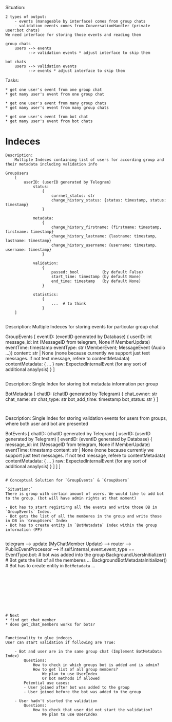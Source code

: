 Situation:

    2 types of output: 
        - events (manageable by interface) comes from group chats
        - validation events comes from ConversationHandler (private user:bot chats)
    We need interface for storing those events and reading them

    group chats
        users --> events
              --> validation events * adjust interface to skip them

    bot chats
        users --> validation events
              --> events * adjust interface to skip them

Tasks:

    * get one user's event from one group chat
    * get many user's event from one group chat

    * get one user's event from many group chats
    * get many user's event from many group chats

    * get one user's event from bot chat
    * get many user's event from bot chats


# Indeces
```
Description:
    Multiple Indeces containing list of users for according group and their metadata including validation info

GroupUsers
    [
        userID: (userID generated by Telegram)
            status:
                {
                    currnet_status: str
                    change_history_status: {status: timestamp, status: timestamp}
                }

            metadata:
                {
                    change_history_firstname: {firstname: timestamp, firstname: timestamp}
                    change_history_lastname: {lastname: timestamp, lastname: timestamp}
                    change_history_username: {username: timestamp, username: timestamp}
                }

            validation:
                {
                    passed: bool          (by default False)
                    start_time: timestamp (by default None)
                    end_time: timestamp   (by default None)
                }
            
            statistics:
                {
                    ...  # to think
                }
    ]


```
Description:
    Multiple Indeces for storing events for particular group chat

GroupEvents
    [
        eventID:  (eventID generated by Database)
            {
                userID: int
                message_id: int  (MessageID from telegram, None if MemberUpdate)
                eventTime: timestamp
                eventType: str (MemberEvent; MessageEvent (Audio ...))
                content: str | None 
                        (none because currently we support just text messages. if not text message, refere to contentMetadata)
                contentMetadata:
                    {
                        ...
                    }
                raw: ExpectedInternalEvent (for any sort of additional anaylysis)
            }
    ]
```

```
Description:
    Single Index for storing bot metadata information per group

BotMetadata
    [
        chatID: (chatID generated by Telegram)
            {
                chat_owner: str
                chat_name: str
                chat_type: str
                bot_add_time: timestamp
                bot_status: str
            }
    ]
```


```
Description:
    Single Index for storing validation events for users from groups, where both user and bot are presented 

BotEvents
    [
        chatID: (chatID generated by Telegram)
            [
                userID: (userID generated by Telegram)
                    [
                        eventID:  (eventID generated by Database)
                            {
                                message_id: int  (MessageID from telegram, None if MemberUpdate)
                                eventTime: timestamp
                                content: str | None 
                                        (none because currently we support just text messages. if not text message, refere to contentMetadata)
                                contentMetadata:
                                    {
                                        ...
                                    }
                                raw: ExpectedInternalEvent (for any sort of additional anaylysis)
                            }
                    ]
            ]
    ]
```

# Conceptual Solution for `GroupEvents` & `GroupUsers`

`Situation:`
There is group with certain amount of users. We would like to add bot to the group. (bot will have admin rights at that moment)

- Bot has to start registirng all the events and write those DB in `GroupEvents` Index.
- Bot gets the list of all the memberes in the group and write those in DB in `GroupUsers` Index
- Bot has to create entity in `BotMetadata` Index within the group information (PP)


```
telegram --> update (MyChatMember Update) --> router --> PublicEventProcessor --> 
    if self.internal_event.event_type == EventType.bot:  # bot was added into the group
        BackgroundUsersInitializer()  # Bot gets the list of all the memberes ...
        BackgroundBotMetadataInitializer()  # Bot has to create entity in `BotMetadata` ...


```









# Next 
* find get_chat_member
* does get_chat_members works for bots?


Functionality to glue indeces 
User can start validation if following are True:

    - Bot and user are in the same group chat (Implement BotMetaData Index)
        Questions:
            How to check in which groups bot is added and is admin?
            How to get list of all group members?
                We plan to use UserIndex
                Or bot methods if allowed
        Potential use cases:
        - User joined after bot was added to the group
        - User joined before the bot was added to the group

    - User hadn't started the validation
        Questions:
            How to check that user did not start the validation?
                We plan to use UserIndex

